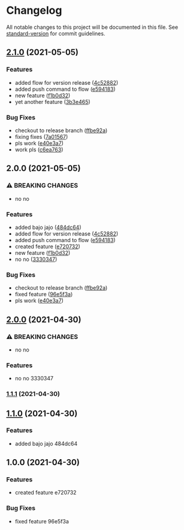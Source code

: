 # Changelog

All notable changes to this project will be documented in this file. See [standard-version](https://github.com/conventional-changelog/standard-version) for commit guidelines.

## [2.1.0](https://github.com/Peroniada/conventional-test/compare/v2.0.0...v2.1.0) (2021-05-05)


### Features

* added flow for version release ([4c52882](https://github.com/Peroniada/conventional-test/commit/4c52882a7839d57c539bddbb8b3a61bfb478863d))
* added push command to flow ([e594183](https://github.com/Peroniada/conventional-test/commit/e594183bf88b8230046dbff1b0a69f2764226a16))
* new feature ([f1b0d32](https://github.com/Peroniada/conventional-test/commit/f1b0d32cb54a1aefc441e00fbde1249c1d83679f))
* yet another feature ([3b3e465](https://github.com/Peroniada/conventional-test/commit/3b3e465ebf0e55626931f0356619235356afc6a8))


### Bug Fixes

* checkout to release branch ([ffbe92a](https://github.com/Peroniada/conventional-test/commit/ffbe92a41681b5a2ba2cb8d90d0da5e3533e5f8f))
* fixing fixes ([7a01567](https://github.com/Peroniada/conventional-test/commit/7a0156723525ef36f044312c5f66dc22cd3315bc))
* pls work ([e40e3a7](https://github.com/Peroniada/conventional-test/commit/e40e3a751d1818987a86760ed565c895926e37dd))
* work pls ([c6ea763](https://github.com/Peroniada/conventional-test/commit/c6ea7638f01baa9e71a6aa851dfc01af607cd84f))

## 2.0.0 (2021-05-05)


### ⚠ BREAKING CHANGES

* no no

### Features

* added bajo jajo ([484dc64](https://github.com/Peroniada/conventional-test/commit/484dc64c8e9ea03529159212d77cad06f240c08d))
* added flow for version release ([4c52882](https://github.com/Peroniada/conventional-test/commit/4c52882a7839d57c539bddbb8b3a61bfb478863d))
* added push command to flow ([e594183](https://github.com/Peroniada/conventional-test/commit/e594183bf88b8230046dbff1b0a69f2764226a16))
* created feature ([e720732](https://github.com/Peroniada/conventional-test/commit/e7207329cfa7e01e3cd045692b40520ad552f6c3))
* new feature ([f1b0d32](https://github.com/Peroniada/conventional-test/commit/f1b0d32cb54a1aefc441e00fbde1249c1d83679f))
* no no ([3330347](https://github.com/Peroniada/conventional-test/commit/3330347dc1f3ee4692fdff97f5ef8ba222b57e66))


### Bug Fixes

* checkout to release branch ([ffbe92a](https://github.com/Peroniada/conventional-test/commit/ffbe92a41681b5a2ba2cb8d90d0da5e3533e5f8f))
* fixed feature ([96e5f3a](https://github.com/Peroniada/conventional-test/commit/96e5f3a30d32418c33c3cb976d1ec951ab2d1de6))
* pls work ([e40e3a7](https://github.com/Peroniada/conventional-test/commit/e40e3a751d1818987a86760ed565c895926e37dd))

## [2.0.0](///compare/v1.1.0...v2.0.0) (2021-04-30)


### ⚠ BREAKING CHANGES

* no no

### Features

* no no 3330347

### [1.1.1](///compare/v1.1.0...v1.1.1) (2021-04-30)

## [1.1.0](///compare/v1.0.0...v1.1.0) (2021-04-30)


### Features

* added bajo jajo 484dc64

## 1.0.0 (2021-04-30)


### Features

* created feature e720732


### Bug Fixes

* fixed feature 96e5f3a
